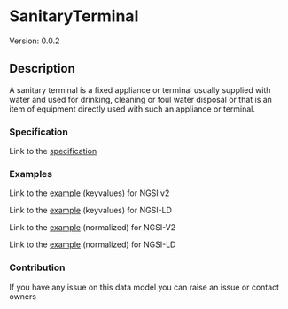 # SanitaryTerminal
Version: 0.0.2

## Description 

A sanitary terminal is a fixed appliance or terminal usually supplied with water and used for drinking, cleaning or foul water disposal or that is an item of equipment directly used with such an appliance or terminal.
### Specification

Link to the [specification](https://github.com/smart-data-models/incubated/tree/master/SAREF/s4bldg/SanitaryTerminal/doc/spec.md)

### Examples

Link to the [example](https://github.com/smart-data-models/incubated/tree/master/SAREF/s4bldg/SanitaryTerminal/examples/example.json) (keyvalues) for NGSI v2

Link to the [example](https://github.com/smart-data-models/incubated/tree/master/SAREF/s4bldg/SanitaryTerminal/examples/example.jsonld) (keyvalues) for NGSI-LD

Link to the [example](https://github.com/smart-data-models/incubated/tree/master/SAREF/s4bldg/SanitaryTerminal/examples/example-normalized.json) (normalized) for NGSI-V2

Link to the [example](https://github.com/smart-data-models/incubated/tree/master/SAREF/s4bldg/SanitaryTerminal/examples/example-normalized.jsonld) (normalized) for NGSI-LD
### Contribution

 If you have any issue on this data model you can raise an issue or contact owners

